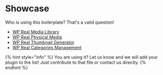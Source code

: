 # Showcase

Who is using this boilerplate? That's a valid question!

-   [WP Real Media Library](https://matthias-web.com/go/codecanyon/13155134)
-   [WP Real Physical Media](https://matthias-web.com/go/codecanyon/23104206)
-   [WP Real Thumbnail Generator](https://matthias-web.com/go/codecanyon/18937507)
-   [WP Real Categories Management](https://matthias-web.com/go/codecanyon/13580393)

{% hint style="info" %}
You are using it? Let us know and we will add your plugin to the list! Just contribute to that file or contact us directly.
{% endhint %}
